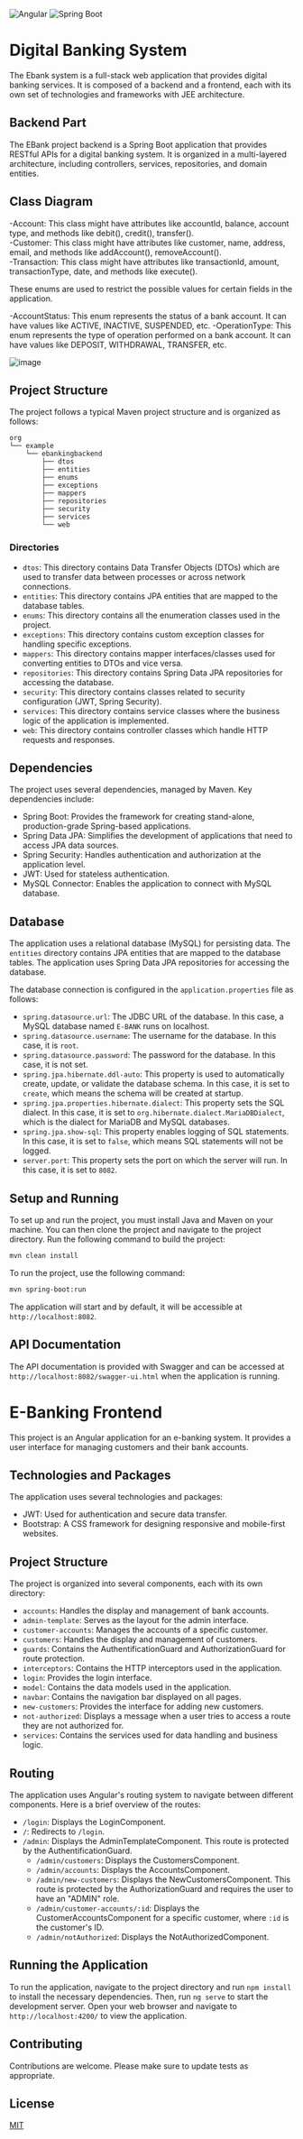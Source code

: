 
![Angular](https://img.shields.io/badge/Angular-15.2.0-red)
![Spring Boot](https://img.shields.io/badge/Spring%20Boot-3.2.5-green)

# Digital Banking System 
The Ebank  system is a full-stack web application that provides digital banking services. It is composed of a backend and a frontend, each with its own set of technologies and frameworks with JEE architecture.

## Backend Part 

The EBank project  backend is a Spring Boot application that provides RESTful APIs for a digital banking system. It is organized in a multi-layered architecture, including controllers, services, repositories, and domain entities.



## Class Diagram

-Account: This class might have attributes like accountId, balance, account type, and methods like debit(), credit(), transfer().  
-Customer: This class might have attributes like customer, name, address, email, and methods like addAccount(), removeAccount().  
-Transaction: This class might have attributes like transactionId, amount, transactionType, date, and methods like execute().

These enums are used to restrict the possible values for certain fields in the application.

-AccountStatus: This enum represents the status of a bank account. It can have values like ACTIVE, INACTIVE, SUSPENDED, etc.
-OperationType: This enum represents the type of operation performed on a bank account. It can have values like DEPOSIT, WITHDRAWAL, TRANSFER, etc.

![image](https://github.com/YassinMk/JEE-EBank/assets/122708120/017de05f-fcad-42fa-bcc9-cd9d39d6e3a1)


## Project Structure

The project follows a typical Maven project structure and is organized as follows:

```
org
└── example
    └── ebankingbackend
        ├── dtos
        ├── entities
        ├── enums
        ├── exceptions
        ├── mappers
        ├── repositories
        ├── security
        ├── services
        └── web
```

### Directories

- `dtos`: This directory contains Data Transfer Objects (DTOs) which are used to transfer data between processes or across network connections.
- `entities`: This directory contains JPA entities that are mapped to the database tables.
- `enums`: This directory contains all the enumeration classes used in the project.
- `exceptions`: This directory contains custom exception classes for handling specific exceptions.
- `mappers`: This directory contains mapper interfaces/classes used for converting entities to DTOs and vice versa.
- `repositories`: This directory contains Spring Data JPA repositories for accessing the database.
- `security`: This directory contains classes related to security configuration (JWT, Spring Security).
- `services`: This directory contains service classes where the business logic of the application is implemented.
- `web`: This directory contains controller classes which handle HTTP requests and responses.

## Dependencies

The project uses several dependencies, managed by Maven. Key dependencies include:

- Spring Boot: Provides the framework for creating stand-alone, production-grade Spring-based applications.
- Spring Data JPA: Simplifies the development of applications that need to access JPA data sources.
- Spring Security: Handles authentication and authorization at the application level.
- JWT: Used for stateless authentication.
- MySQL Connector: Enables the application to connect with MySQL database.

## Database

The application uses a relational database (MySQL) for persisting data. The `entities` directory contains JPA entities that are mapped to the database tables. The application uses Spring Data JPA repositories for accessing the database.

The database connection is configured in the `application.properties` file as follows:

- `spring.datasource.url`: The JDBC URL of the database. In this case, a MySQL database named `E-BANK` runs on localhost.
- `spring.datasource.username`: The username for the database. In this case, it is `root`.
- `spring.datasource.password`: The password for the database. In this case, it is not set.
- `spring.jpa.hibernate.ddl-auto`: This property is used to automatically create, update, or validate the database schema. In this case, it is set to `create`, which means the schema will be created at startup.
- `spring.jpa.properties.hibernate.dialect`: This property sets the SQL dialect. In this case, it is set to `org.hibernate.dialect.MariaDBDialect`, which is the dialect for MariaDB and MySQL databases.
- `spring.jpa.show-sql`: This property enables logging of SQL statements. In this case, it is set to `false`, which means SQL statements will not be logged.
- `server.port`: This property sets the port on which the server will run. In this case, it is set to `8082`.

## Setup and Running

To set up and run the project, you must install Java and Maven on your machine. You can then clone the project and navigate to the project directory. Run the following command to build the project:

```bash
mvn clean install
```

To run the project, use the following command:

```bash
mvn spring-boot:run
```

The application will start and by default, it will be accessible at `http://localhost:8082`.

## API Documentation

The API documentation is provided with Swagger and can be accessed at `http://localhost:8082/swagger-ui.html` when the application is running.

# E-Banking Frontend

This project is an Angular application for an e-banking system. It provides a user interface for managing customers and their bank accounts.

## Technologies and Packages

The application uses several technologies and packages:
- JWT: Used for authentication and secure data transfer.
- Bootstrap: A CSS framework for designing responsive and mobile-first websites.

## Project Structure

The project is organized into several components, each with its own directory:

- `accounts`: Handles the display and management of bank accounts.
- `admin-template`: Serves as the layout for the admin interface.
- `customer-accounts`: Manages the accounts of a specific customer.
- `customers`: Handles the display and management of customers.
- `guards`: Contains the AuthentificationGuard and AuthorizationGuard for route protection.
- `interceptors`: Contains the HTTP interceptors used in the application.
- `login`: Provides the login interface.
- `model`: Contains the data models used in the application.
- `navbar`: Contains the navigation bar displayed on all pages.
- `new-customers`: Provides the interface for adding new customers.
- `not-authorized`: Displays a message when a user tries to access a route they are not authorized for.
- `services`: Contains the services used for data handling and business logic.

## Routing

The application uses Angular's routing system to navigate between different components. Here is a brief overview of the routes:

- `/login`: Displays the LoginComponent.
- `/`: Redirects to `/login`.
- `/admin`: Displays the AdminTemplateComponent. This route is protected by the AuthentificationGuard.
  - `/admin/customers`: Displays the CustomersComponent.
  - `/admin/accounts`: Displays the AccountsComponent.
  - `/admin/new-customers`: Displays the NewCustomersComponent. This route is protected by the AuthorizationGuard and requires the user to have an "ADMIN" role.
  - `/admin/customer-accounts/:id`: Displays the CustomerAccountsComponent for a specific customer, where `:id` is the customer's ID.
  - `/admin/notAuthorized`: Displays the NotAuthorizedComponent.

## Running the Application

To run the application, navigate to the project directory and run `npm install` to install the necessary dependencies. Then, run `ng serve` to start the development server. Open your web browser and navigate to `http://localhost:4200/` to view the application.

## Contributing

Contributions are welcome. Please make sure to update tests as appropriate.

## License

[MIT](https://choosealicense.com/licenses/mit/)
